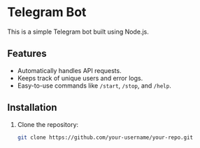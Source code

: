 # Telegram Bot

This is a simple Telegram bot built using Node.js.

## Features
- Automatically handles API requests.
- Keeps track of unique users and error logs.
- Easy-to-use commands like `/start`, `/stop`, and `/help`.

## Installation

1. Clone the repository:

   ```bash
   git clone https://github.com/your-username/your-repo.git
